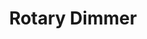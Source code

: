 ---
model: ECO-DIM.07
vendor: EcoDim
title: Rotary Dimmer
category: dimmer
supports: on/off, brightness
image: /assets/images/devices/EcoDim_ECO-DIM.07.jpg
zigbeemodel: ['Dimmer-Switch-ZB3.0']
compatible: [z2m, deconz]
mlink: https://www.ecodim.nl/eco-dim07-zigbee-druk-draai-led-dimmer-fase-afsnij.html
link: https://en.robbshop.nl/draaidimmer-zigbee-ecodim
link2: https://www.domadoo.fr/fr/eclairage/5369-ecodim-interrupteur-variateur-rotatif-zigbee-30-200w-8719322371263.html
link3: https://smile.amazon.co.uk/dp/B08VJ4CVWZ/
EAN: 8719322371263
---